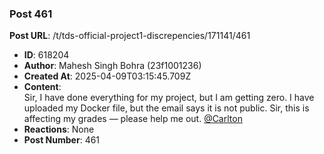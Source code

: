 ### Post 461
**Post URL**: /t/tds-official-project1-discrepencies/171141/461
- **ID**: 618204
- **Author**: Mahesh Singh Bohra  (23f1001236)
- **Created At**: 2025-04-09T03:15:45.709Z
- **Content**:  
  Sir, I have done everything for my project, but I am getting zero. I have uploaded my Docker file, but the email says it is not public. Sir, this is affecting my grades — please help me out. <a class="mention" href="/u/carlton">@Carlton</a>
- **Reactions**: None
- **Post Number**: 461

